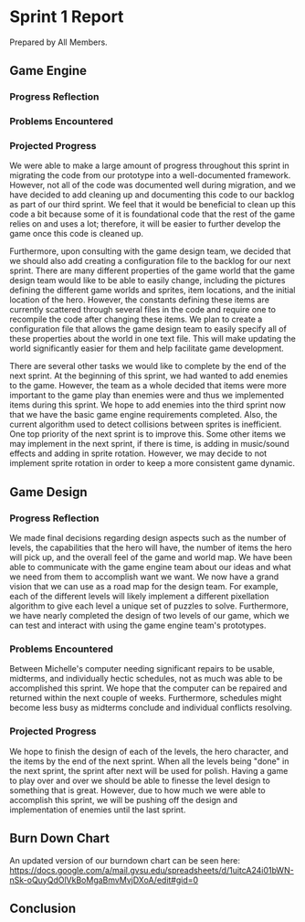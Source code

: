 # Sprint 1 Report
Prepared by All Members.

## Game Engine

### Progress Reflection

### Problems Encountered

### Projected Progress
We were able to make a large amount of progress throughout this sprint in migrating the code from our prototype into a well-documented framework.  However, not all of the code was documented well during migration, and we have decided to add cleaning up and documenting this code to our backlog as part of our third sprint. We feel that it would be beneficial to clean up this code a bit because some of it is foundational code that the rest of the game relies on and uses a lot; therefore, it will be easier to further develop the game once this code is cleaned up.

Furthermore, upon consulting with the game design team, we decided that we should also add creating a configuration file to the backlog for our next sprint. There are many different properties of the game world that the game design team would like to be able to easily change, including the pictures defining the different game worlds and sprites, item locations, and the initial location of the hero. However, the constants defining these items are currently scattered through several files in the code and require one to recompile the code after changing these items. We plan to create a configuration file that allows the game design team to easily specify all of these properties about the world in one text file. This will make updating the world significantly easier for them and help facilitate game development.

There are several other tasks we would like to complete by the end of the next sprint. At the beginning of this sprint, we had wanted to add enemies to the game. However, the team as a whole decided that items were more important to the game play than enemies were and thus we implemented items during this sprint. We hope to add enemies into the third sprint now that we have the basic game engine requirements completed. Also, the current algorithm used to detect collisions between sprites is inefficient. One top priority of the next sprint is to improve this.  Some other items we may implement in the next sprint, if there is time, is adding in music/sound effects and adding in sprite rotation. However, we may decide to not implement sprite rotation in order to keep a more consistent game dynamic.

## Game Design

### Progress Reflection
We made final decisions regarding design aspects such as the number of levels, the capabilities that the hero will have, the number of items the hero will pick up, and the overall feel of the game and world map. We have been able to communicate with the game engine team about our ideas and what we need from them to accomplish want we want. We now have a grand vision that we can use as a road map for the design team. For example, each of the different levels will likely implement a different pixellation algorithm to give each level a unique set of puzzles to solve. Furthermore, we have nearly completed the design of two levels of our game, which we can test and interact with using the game engine team's prototypes.

### Problems Encountered
Between Michelle's computer needing significant repairs to be usable, midterms, and individually hectic schedules, not as much was able to be accomplished this sprint. We hope that the computer can be repaired and returned within the next couple of weeks. Furthermore, schedules might become less busy as midterms conclude and individual conflicts resolving.

### Projected Progress
We hope to finish the design of each of the levels, the hero character, and the items by the end of the next sprint. When all the levels being "done" in the next sprint, the sprint after next will be used for polish. Having a game to play over and over we should be able to finesse the level design to something that is great. However, due to how much we were able to accomplish this sprint, we will be pushing off the design and implementation of enemies until the last sprint.

## Burn Down Chart
An updated version of our burndown chart can be seen here:
https://docs.google.com/a/mail.gvsu.edu/spreadsheets/d/1uitcA24i01bWN-nSk-oQuyQdOlVkBoMgaBmvMvjDXoA/edit#gid=0

## Conclusion

